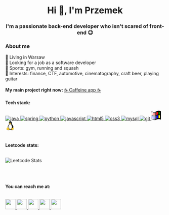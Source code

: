 <h1 align="center">Hi 👋, I'm Przemek</h1>
<h3 align="center">I'm a passionate back-end developer who isn't scared of front-end 😉</h3>

<p><h3>About me</h3></p>
🌆 Living in Warsaw<br>
👔 Looking for a job as a software developer<br>
🏃 Sports: gym, running and squash<br>
🧩 Interests: finance, CTF, automotive, cinematography, craft beer, playing guitar<br>
<br>
<b>My main project right now: </b><a href="https://github.com/Kierznowski/CaffeineApp">☕ Caffeine app ☕ </a>
<br>
<br>
<b>Tech stack:</b>
<br> <br>
<a href="https://www.java.com" target="_blank" rel="noreferrer"> <img src="https://github.com/dheereshagrwal/colored-icons/blob/master/public/icons/java/java.svg" alt="java" width="30" height="30"/> </a>
<a href="https://spring.io/" target="_blank" rel="noreferrer"> <img src="https://github.com/dheereshagrwal/colored-icons/blob/master/public/icons/spring/spring.svg" alt="spring" width="30" height="30"/> </a>
<a href="https://www.python.org" target="_blank" rel="noreferrer"> <img src="https://github.com/dheereshagrwal/colored-icons/blob/master/public/icons/python/python.svg" alt="python" width="30" height="30"/> </a>
<a href="https://developer.mozilla.org/en-US/docs/Web/JavaScript" target="_blank" rel="noreferrer"> <img src="https://github.com/dheereshagrwal/colored-icons/blob/master/public/icons/js/js.svg" alt="javascript" width="30" height="30"/> </a>
<a href="https://www.w3.org/html/" target="_blank" rel="noreferrer"> <img src="https://github.com/dheereshagrwal/colored-icons/blob/master/public/icons/html/html.svg" alt="html5" width="30" height="30"/> </a>
<a href="https://www.w3schools.com/css/" target="_blank" rel="noreferrer"> <img src="https://github.com/dheereshagrwal/colored-icons/blob/master/public/icons/css/css.svg" alt="css3" width="30" height="30"/> </a>
<a href="https://www.mysql.com/" target="_blank" rel="noreferrer"> <img src="https://github.com/dheereshagrwal/colored-icons/blob/master/public/icons/mysql/mysql.svg" alt="mysql" width="30" height="30"/> </a>
<a href="https://git-scm.com/" target="_blank" rel="noreferrer"> <img src="https://github.com/dheereshagrwal/colored-icons/blob/master/public/icons/git/git.svg" alt="git" width="30" height="30"/> </a>
<a href="https://www.microsoft.com/" target="_blank" rel="noreferrer"> <img src="images/Windows.png" alt="Windows" width="30" height="30"/> </a>
<a href="https://www.linux.org/" target="_blank" rel="noreferrer"> <img src="https://raw.githubusercontent.com/devicons/devicon/master/icons/linux/linux-original.svg" alt="linux" width="30" height="30"/> </a>
<br>
<br>
<br>
<b>Leetcode stats:</b> </br> </br>

![Leetcode Stats](https://leetcard.jacoblin.cool/Kierznowski?ext=heatmap)

<br>
<br>
<br>
<b>You can reach me at:</b>
<br> <br>
<p align="left"> 
<a href="mailto:przemek.kierznowski@gmail.com" target="_blank" rel="noreferrer"> <picture> <img src="https://github.com/dheereshagrwal/colored-icons/blob/master/public/icons/gmail/gmail.svg" width="32" height="32" /> </picture> </a>
<a href="http://www.instagram.com/kierznowski" target="_blank" rel="noreferrer"> <picture> <img src="https://github.com/dheereshagrwal/colored-icons/blob/master/public/icons/instagram/instagram.svg" width="32" height="32" /> </picture> </a> 
<a href="https://www.linkedin.com/in/kierznowski" target="_blank" rel="noreferrer"> <picture> <img src="https://github.com/dheereshagrwal/colored-icons/blob/master/public/icons/linkedin/linkedin.svg" width="32" height="32" /> </picture> </a>
<a href="https://open.spotify.com/user/11153992106?si=5daaea3528834c2d" target="_blank" rel="noreferrer"> <picture> <img src="https://github.com/dheereshagrwal/colored-icons/blob/master/public/icons/spotify/spotify.svg" width="32" height="32" /> </picture> </a>
<a href="https://www.github.com/kierznowski" target="_blank" rel="noreferrer"> <picture> <source media="(prefers-color-scheme: dark)" srcset="https://raw.githubusercontent.com/danielcranney/readme-generator/main/public/icons/socials/github-dark.svg" /> <source media="(prefers-color-scheme: light)" srcset="https://raw.githubusercontent.com/danielcranney/readme-generator/main/public/icons/socials/github.svg" /> <img src="https://raw.githubusercontent.com/danielcranney/readme-generator/main/public/icons/socials/github.svg" width="32" height="32" /> </picture> </a></p>

